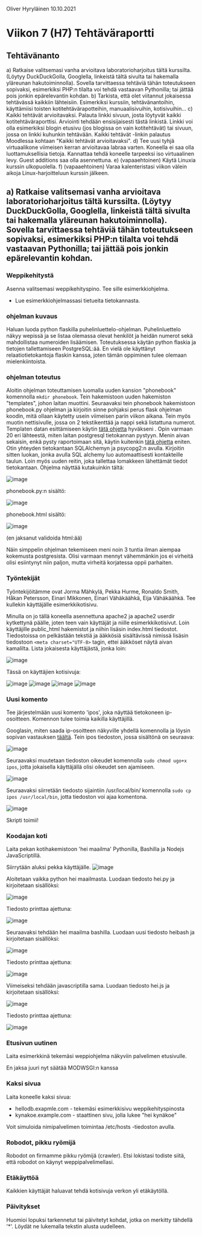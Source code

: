 Oliver Hyryläinen 10.10.2021
# Viikon 7 (H7) Tehtäväraportti
## Tehtävänanto
a) Ratkaise valitsemasi vanha arvioitava laboratorioharjoitus tältä kurssilta. (Löytyy DuckDuckGolla, Googlella, linkeistä tältä sivulta tai hakemalla yläreunan hakutoiminnolla). Sovella tarvittaessa tehtäviä tähän toteutukseen sopivaksi, esimerkiksi PHP:n tilalta voi tehdä vastaavan Pythonilla; tai jättää pois jonkin epärelevantin kohdan.
b) Tarkista, että olet viitannut jokaisessa tehtävässä kaikkiin lähteisiin. Esimerkiksi kurssiin, tehtävänantoihin, käyttämiisi toisten kotitehtävärapotteihin, manuaalisivuihin, kotisivuihin... c) Kaikki tehtävät arvioitavaksi. Palauta linkki sivuun, josta löytyvät kaikki kotitehtäväraporttisi. Arviointi tehdään ensisijaisesti tästä linkistä. Linkki voi olla esimerkiksi blogin etusivu (jos blogissa on vain kotitehtävät) tai sivuun, jossa on linkki kuhunkin tehtävään. Kaikki tehtävät -linkin palautus Moodlessa kohtaan "Kaikki tehtävät arvioitavaksi". d) Tee uusi tyhjä virtuaalikone viimeisen kerran arvioitavaa labraa varten. Koneella ei saa olla luottamuksellisia tietoja. Kannattaa tehdä koneelle tarpeeksi iso virtuaalinen levy. Guest additions saa olla asennettuna. e) (vapaaehtoinen) Käytä Linuxia kurssin ulkopuolella.
f) (vapaaehtoinen) Varaa kalenteristasi viikon välein aikoja Linux-harjoitteluun kurssin jälkeen.

## a) Ratkaise valitsemasi vanha arvioitava laboratorioharjoitus tältä kurssilta. (Löytyy DuckDuckGolla, Googlella, linkeistä tältä sivulta tai hakemalla yläreunan hakutoiminnolla). Sovella tarvittaessa tehtäviä tähän toteutukseen sopivaksi, esimerkiksi PHP:n tilalta voi tehdä vastaavan Pythonilla; tai jättää pois jonkin epärelevantin kohdan.
### Weppikehitystä
Asenna valitsemasi weppikehityspino. Tee sille esimerkkiohjelma.
* Lue esimerkkiohjelmassasi tietueita tietokannasta.

### ohjelman kuvaus
Haluan luoda python flaskilla puhelinluettelo-ohjelman. Puhelinluettelo näkyy wepissä ja se listaa olemassa olevat henkilöt ja heidän numerot sekä mahdollistaa numeroiden lisäämisen. Toteutuksessa käytän python flaskia ja tietojen tallettamiseen PostgreSQL:ää. En vielä ole käyttänyt relaatiotietokantoja flaskin kanssa, joten tämän oppiminen tulee olemaan mielenkiintoista. 

### ohjelman toteutus
Aloitin ohjelman toteuttamisen luomalla uuden kansion "phonebook" komennolla `mkdir phonebook`. Tein hakemistoon uuden hakemiston "templates", johon laitan muottini. Seuraavaksi tein phonebook hakemistoon phonebook.py ohjelman ja kirjoitin sinne pohjaksi perus flask ohjelman koodin, mitä ollaan käytetty usein viimeisen parin viikon aikana. Tein myös muotin nettisivulle, jossa on 2 tekstikenttää ja nappi sekä listattuna numerot. Templaten datan esittämiseen käytin [tätä ohjetta](https://flask.palletsprojects.com/en/2.0.x/tutorial/templates/) hyväkseni . Opin varmaan 20 eri lähteestä, miten laitan postgresql tietokannan pystyyn. Menin aivan sekaisin, enkä pysty raportoimaan sitä, käytin kuitenkin [tätä ohjetta](https://www.youtube.com/watch?v=XZ_gAWdGzZk&t=533s) eniten. Otin yhteyden tietokantaan SQLAlchemyn ja psycopg2:n avulla. Kirjoitin sitten luokan, jonka avulla SQL alchemy luo automaattisesti kontakteille taulun. Loin myös uuden reitin, joka tallettaa lomakkeen lähettämät tiedot tietokantaan. Ohjelma näyttää kutakuinkin tältä:

![image](https://user-images.githubusercontent.com/47157255/136719795-ac811539-dbbe-432c-8257-e42221e51cc4.png)

phonebook.py:n sisältö:

![image](https://user-images.githubusercontent.com/47157255/136719824-097a2f6a-60b0-4e50-beca-af4760b170b7.png)

phonebook.html sisältö:

![image](https://user-images.githubusercontent.com/47157255/136719844-82f6b4b8-a64e-4b44-acbd-d5a6080d8d8f.png)

(en jaksanut validoida html:ää)

Näin simppelin ohjelman tekemiseen meni noin 3 tuntia ilman aiempaa kokemusta postgresista. Olisi varmaan mennyt vähemmänkin jos ei virheitä olisi esiintynyt niin paljon, mutta virheitä korjatessa oppii parhaiten.

### Työntekijät
Työntekijöitämme ovat Jorma Mähkylä, Pekka Hurme, Ronaldo Smith, Håkan
Petersson, Einari Mikkonen, Einari Vähäkäähkä, Eija Vähäkäähkä.
Tee kullekin käyttäjälle esimerkkikotisivu.

Minulla on jo tällä koneella asennettuna apache2 ja apache2 userdir kytkettynä päälle, joten teen vain käyttäjät ja niille esimerkkikotisivut. Loin käyttäjille public_html hakemistot ja niihin lisäsin index.html tiedostot. Tiedostoissa on pelkästään tekstiä ja ääkkösiä sisältävissä nimissä lisäsin tiedostoon `<meta charset="UTF-8>` tagin, ettei ääkköset näytä aivan kamalilta.
Lista jokaisesta käyttäjästä, jonka loin:

![image](https://user-images.githubusercontent.com/47157255/136720880-c4a9a27a-0399-4592-afbd-c25b7fb4edb4.png)


Tässä on käyttäjien kotisivuja:

![image](https://user-images.githubusercontent.com/47157255/136720898-0a869f11-703f-4142-b228-fa1199d62f7d.png)
![image](https://user-images.githubusercontent.com/47157255/136720920-41f7f138-8ade-4a55-b9dc-a657b6f6ac47.png)
![image](https://user-images.githubusercontent.com/47157255/136720937-2f30f488-2773-49bf-ac00-17fe742dad5a.png)
![image](https://user-images.githubusercontent.com/47157255/136720945-2f9713ac-a9b6-4d0b-986c-729c1b44f760.png)


### Uusi komento
Tee järjestelmään uusi komento 'ipos', joka näyttää tietokoneen
ip-osoitteen. Komennon tulee toimia kaikilla käyttäjillä.

Googlasin, miten saada ip-osoitteen näkyville yhdellä komennolla ja löysin sopivan vastauksen [täältä](https://phoenixnap.com/kb/how-to-find-ip-address-linux). Tein ipos tiedoston, jossa sisältönä on seuraava:

![image](https://user-images.githubusercontent.com/47157255/136721236-aa15eff1-4117-4e49-9cc8-8e610b551c00.png)

Seuraavaksi muutetaan tiedoston oikeudet komennolla `sudo chmod ugo+x ipos`, jotta jokaisella käyttäjällä olisi oikeudet sen ajamiseen.

![image](https://user-images.githubusercontent.com/47157255/136721318-16b7395a-4b3b-45a2-acdf-39c266a76e5d.png)

Seuraavaksi siirretään tiedosto sijaintiin /usr/local/bin/ komennolla `sudo cp ipos /usr/local/bin`, jotta tiedoston voi ajaa komentona.

![image](https://user-images.githubusercontent.com/47157255/136721434-e97a1a12-210e-4531-8da6-bc83bb17d8a9.png)

Skripti toimii!

### Koodajan koti
Laita pekan kotihakemistoon 'hei maailma' Pythonilla, Bashilla ja Nodejs
JavaScriptillä.

Siirrytään aluksi pekka käyttäjälle. ![image](https://user-images.githubusercontent.com/47157255/136721487-6315cb08-ea44-4c9a-bb85-b0ef05ddf0c0.png)

Aloitetaan vaikka python hei maailmasta. Luodaan tiedosto hei.py ja kirjoitetaan sisällöksi:

![image](https://user-images.githubusercontent.com/47157255/136721645-4eb0e7af-10c5-42ab-b2f5-f3aa8400be59.png)

Tiedosto printtaa ajettuna: 

![image](https://user-images.githubusercontent.com/47157255/136721677-74c29ac9-1aaf-4232-87c1-229b5ab5ae7d.png)

Seuraavaksi tehdään hei maailma bashilla. Luodaan uusi tiedosto heibash ja kirjoitetaan sisällöksi:

![image](https://user-images.githubusercontent.com/47157255/136721802-e82c7a41-5b11-4143-878c-1d409aef4ced.png)

Tiedosto printtaa ajettuna:

![image](https://user-images.githubusercontent.com/47157255/136721832-2af1562c-b38b-4298-9d42-866b600d9d0a.png)

Viimeiseksi tehdään javascriptilla sama. Luodaan tiedosto hei.js ja kirjoitetaan sisällöksi:

![image](https://user-images.githubusercontent.com/47157255/136721872-dd7ecc86-1640-4d0c-a7bb-368b8988f337.png)
 
 Tiedosto printtaa ajettuna:
 
 ![image](https://user-images.githubusercontent.com/47157255/136721909-7ff04c6e-3f61-4c1b-9d5c-ce5e174e1067.png)



### Etusivun uutinen
Laita esimerkkinä tekemäsi weppiohjelma näkyviin palvelimen etusivulle.

En jaksa juuri nyt säätää MODWSGI:n kanssa
### Kaksi sivua
Laita koneelle kaksi sivua:
- hellodb.exapmle.com - tekemäsi esimerkkisivu weppikehityspinosta
- kynakoe.example.com - staattinen sivu, jolla lukee "hei kynäkoe"


Voit simuloida nimipalvelimen toimintaa /etc/hosts -tiedoston avulla.
### Robodot, pikku ryömijä
Robodot on firmamme pikku ryömijä (crawler). Etsi lokistasi todiste siitä,
että robodot on käynyt weppipalvelimellasi.
### Etäkäyttöä
Kaikkien käyttäjät haluavat tehdä kotisivuja verkon yli etäkäytöllä.
### Päivitykset
Huomioi lopuksi tarkennetut tai päivitetyt kohdat, jotka on merkitty
tähdellä '*'. Löydät ne lukemalla tekstin alusta uudelleen.
